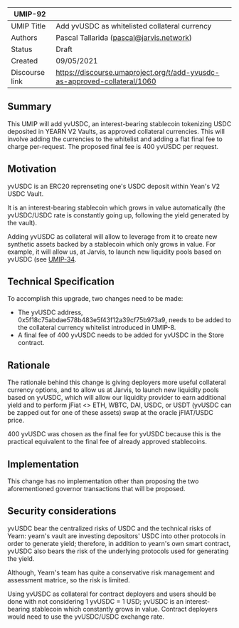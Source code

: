 | UMIP-92    |                                                                                                                                          |
|------------|------------------------------------------------------------------------------------------------------------------------------------------|
| UMIP Title | Add yvUSDC as whitelisted collateral currency              |
| Authors    | Pascal Tallarida (pascal@jarvis.network)                 |
| Status     | Draft                                                 |
| Created    | 09/05/2021   
| Discourse link    | https://discourse.umaproject.org/t/add-yvusdc-as-approved-collateral/1060                                   |

## Summary

This UMIP will add yvUSDC, an interest-bearing stablecoin tokenizing USDC deposited in YEARN V2 Vaults, as approved collateral currencies. This will involve adding the currencies to the whitelist and adding a flat final fee to charge per-request. The proposed final fee is 400 yvUSDC per request.

## Motivation

yvUSDC is an ERC20 reprenseting one's USDC deposit within Yean's V2 USDC Vault. 

It is an interest-bearing stablecoin which grows in value automatically (the yvUSDC/USDC rate is constantly going up, following the yield generated by the vault). 

Adding yvUSDC as collateral will allow to leverage from it to create new synthetic assets backed by a stablecoin which only grows in value. For example, it will allow us, at Jarvis, to launch new liquidity pools based on yvUSDC (see [UMIP-34](https://github.com/UMAprotocol/UMIPs/blob/master/UMIPs/umip-34.md). 



## Technical Specification

To accomplish this upgrade, two changes need to be made:

- The yvUSDC address, 0x5f18c75abdae578b483e5f43f12a39cf75b973a9, needs to be added to the collateral currency whitelist
  introduced in UMIP-8.
- A final fee of 400 yvUSDC needs to be added for yvUSDC in the Store contract.

## Rationale

The rationale behind this change is giving deployers more useful collateral currency options, and to allow us at Jarvis, to launch new liquidity pools based on yvUSDC, which will allow our liquidity provider to earn additional yield and to perform jFiat <> ETH, WBTC, DAI, USDC, or USDT (yvUSDC can be zapped out for one of these assets) swap at the oracle jFIAT/USDC price.  


400 yvUSDC was chosen as the final fee for yvUSDC because this is the practical equivalent to the final fee of already
approved stablecoins.



## Implementation

This change has no implementation other than proposing the two aforementioned governor transactions that will be
proposed.

## Security considerations
yvUSDC bear the centralized risks of USDC and the technical risks of Yearn: yearn's vault  are investing depositors' USDC into other protocols in order to generate yield; therefore, in addition to yearn's own smart contract, yvUSDC also bears the risk of the underlying protocols used for generating the yield.

Although, Yearn's team has quite a conservative risk management and assessment matrice, so the risk is limited.

Using yvUSDC as collateral for contract deployers and users should be done with not considering 1 yvUSDC = 1 USD; yvUSDC is an interest-bearing stablecoin which constantly grows in value. Contract deployers would need to use the yvUSDC/USDC exchange rate.

